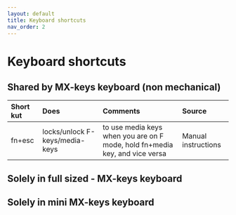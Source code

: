 ```yaml
---
layout: default
title: Keyboard shortcuts
nav_order: 2
---
```


# Keyboard shortcuts

## Shared by MX-keys keyboard (non mechanical)

| Short kut | Does | Comments | Source | 
| :-------- | :--- | :------- | :---- |
| fn+esc    | locks/unlock F-keys/media-keys | to use media keys when you are on F mode, hold fn+media key, and vice versa | Manual instructions | 


## Solely in full sized - MX-keys keyboard

<!-- place holder -->

## Solely in mini MX-keys keyboard 

<!-- place holder -->
